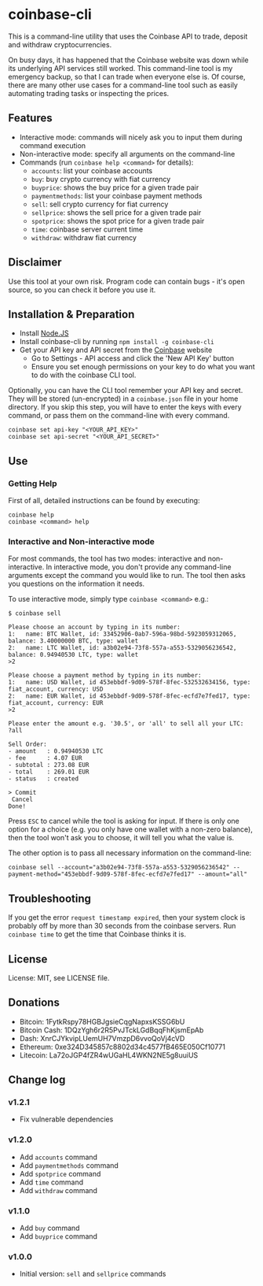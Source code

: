 # coinbase-cli

This is a command-line utility that uses the Coinbase API to trade, deposit and withdraw cryptocurrencies.

On busy days, it has happened that the Coinbase website was down while its underlying API services still worked. This command-line tool
is my emergency backup, so that I can trade when everyone else is. Of course, there are many other use cases for a command-line tool such as
easily automating trading tasks or inspecting the prices.

## Features

* Interactive mode: commands will nicely ask you to input them during command execution
* Non-interactive mode: specify all arguments on the command-line
* Commands (run `coinbase help <command>` for details):
	* `accounts`: list your coinbase accounts
	* `buy`: buy crypto currency with fiat currency
	* `buyprice`: shows the buy price for a given trade pair
	* `paymentmethods`: list your coinbase payment methods
	* `sell`: sell crypto currency for fiat currency
	* `sellprice`: shows the sell price for a given trade pair
	* `spotprice`: shows the spot price for a given trade pair
	* `time`: coinbase server current time
	* `withdraw`: withdraw fiat currency

## Disclaimer

Use this tool at your own risk. Program code can contain bugs - it's open source, so you can check it before you use it.

## Installation & Preparation

* Install [Node.JS](https://nodejs.org)
* Install coinbase-cli by running `npm install -g coinbase-cli`
* Get your API key and API secret from the [Coinbase](https://coinbase.com) website
	* Go to Settings - API access and click the 'New API Key' button
	* Ensure you set enough permissions on your key to do what you want to do with the coinbase CLI tool.

Optionally, you can have the CLI tool remember your API key and secret. They will be stored (un-encrypted) in a `coinbase.json` file in your home directory.
If you skip this step, you will have to enter the keys with every command, or pass them on the command-line with every command.

```shell
coinbase set api-key "<YOUR_API_KEY>"
coinbase set api-secret "<YOUR_API_SECRET>"
```

## Use

### Getting Help

First of all, detailed instructions can be found by executing:

```shell
coinbase help
coinbase <command> help
```

### Interactive and Non-interactive mode

For most commands, the tool has two modes: interactive and non-interactive. In interactive mode, you don't provide any command-line arguments except the command you would like to run. The tool then asks you questions on the information it needs.

To use interactive mode, simply type `coinbase <command>` e.g.:

```shell
$ coinbase sell

Please choose an account by typing in its number:
1:   name: BTC Wallet, id: 33452906-0ab7-596a-98bd-5923059312065, balance: 3.40000000 BTC, type: wallet
2:   name: LTC Wallet, id: a3b02e94-73f8-557a-a553-5329056236542, balance: 0.94940530 LTC, type: wallet
>2

Please choose a payment method by typing in its number:
1:   name: USD Wallet, id 453ebbdf-9d09-578f-8fec-532532634156, type: fiat_account, currency: USD
2:   name: EUR Wallet, id 453ebbdf-9d09-578f-8fec-ecfd7e7fed17, type: fiat_account, currency: EUR
>2

Please enter the amount e.g. '30.5', or 'all' to sell all your LTC:
?all

Sell Order:
- amount   : 0.94940530 LTC
- fee      : 4.07 EUR
- subtotal : 273.08 EUR
- total    : 269.01 EUR
- status   : created

> Commit
 Cancel
Done!
```

Press `ESC` to cancel while the tool is asking for input. If there is only one option for a choice (e.g. you only have one wallet with a non-zero balance), then the tool won't ask you to choose, it will tell you what the value is.

The other option is to pass all necessary information on the command-line:

```shell
coinbase sell --account="a3b02e94-73f8-557a-a553-5329056236542" --payment-method="453ebbdf-9d09-578f-8fec-ecfd7e7fed17" --amount="all"
```

## Troubleshooting

If you get the error `request timestamp expired`, then your system clock is probably off by more than 30 seconds from the coinbase servers.
Run `coinbase time` to get the time that Coinbase thinks it is.

## License

License: MIT, see LICENSE file.

## Donations

* Bitcoin: 1FytkRspy78HGBJgsieCqgNapxsKSSG6bU
* Bitcoin Cash: 1DQzYgh6r2R5PvJTckLGdBqqFhKjsmEpAb
* Dash: XnrCJYkvipLUemUH7VmzpD6vvoQoVj4cVD
* Ethereum: 0xe324D345857c8802d34c4577fB465E050Cf10771
* Litecoin: La72oJGP4fZR4wUGaHL4WKN2NE5g8uuiUS

## Change log

### v1.2.1

* Fix vulnerable dependencies

### v1.2.0

* Add `accounts` command
* Add `paymentmethods` command
* Add `spotprice` command
* Add `time` command
* Add `withdraw` command

### v1.1.0

* Add `buy` command
* Add `buyprice` command

### v1.0.0

* Initial version: `sell` and `sellprice` commands


